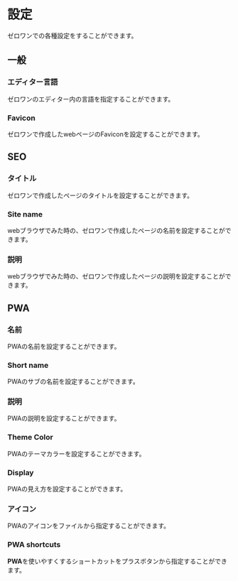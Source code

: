 # 設定

ゼロワンでの各種設定をすることができます。

## 一般

### エディター言語

ゼロワンのエディター内の言語を指定することができます。

### Favicon

ゼロワンで作成したwebページのFaviconを設定することができます。

## SEO

### タイトル

ゼロワンで作成したページのタイトルを設定することができます。

### Site name

webブラウザでみた時の、ゼロワンで作成したページの名前を設定することができます。

### 説明

webブラウザでみた時の、ゼロワンで作成したページの説明を設定することができます。

## **PWA**

### &#x20;名前

&#x20;PWAの名前を設定することができます。

### Short name

&#x20;PWAのサブの名前を設定することができます。

### 説明

&#x20;PWAの説明を設定することができます。

### Theme Color

&#x20;PWAのテーマカラーを設定することができます。

### Display

&#x20;PWAの見え方を設定することができます。

### アイコン

&#x20;PWAのアイコンをファイルから指定することができます。

### **PWA shortcuts**

&#x20;**PWA**を使いやすくするショートカットをプラスボタンから指定することができます。
